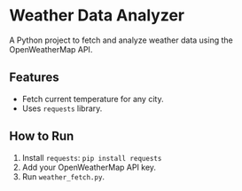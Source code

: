 # Weather Data Analyzer
A Python project to fetch and analyze weather data using the OpenWeatherMap API.

## Features
- Fetch current temperature for any city.
- Uses `requests` library.

## How to Run
1. Install `requests`: `pip install requests`
2. Add your OpenWeatherMap API key.
3. Run `weather_fetch.py`.